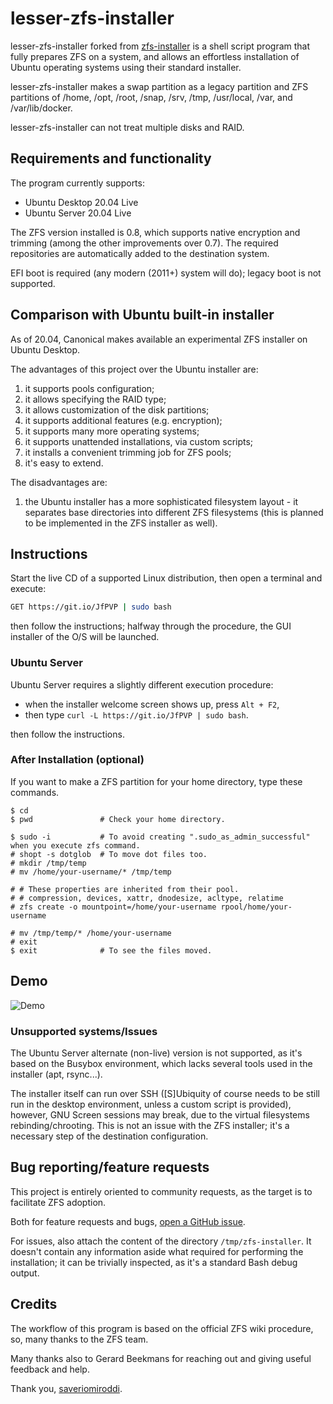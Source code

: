 # lesser-zfs-installer

lesser-zfs-installer forked from [zfs-installer](https://github.com/saveriomiroddi/zfs-installer) is a shell script program that fully prepares ZFS on a system, and allows an effortless installation of Ubuntu operating systems using their standard installer.

lesser-zfs-installer makes a swap partition as a legacy partition and ZFS partitions of /home, /opt, /root, /snap, /srv, /tmp, /usr/local, /var, and /var/lib/docker.

lesser-zfs-installer can not treat multiple disks and RAID.

## Requirements and functionality

The program currently supports:

- Ubuntu Desktop 20.04 Live
- Ubuntu Server 20.04 Live

The ZFS version installed is 0.8, which supports native encryption and trimming (among the other improvements over 0.7). The required repositories are automatically added to the destination system.

EFI boot is required (any modern (2011+) system will do); legacy boot is not supported.

## Comparison with Ubuntu built-in installer

As of 20.04, Canonical makes available an experimental ZFS installer on Ubuntu Desktop.

The advantages of this project over the Ubuntu installer are:

1. it supports pools configuration;
2. it allows specifying the RAID type;
3. it allows customization of the disk partitions;
4. it supports additional features (e.g. encryption);
5. it supports many more operating systems;
6. it supports unattended installations, via custom scripts;
7. it installs a convenient trimming job for ZFS pools;
8. it's easy to extend.

The disadvantages are:

1. the Ubuntu installer has a more sophisticated filesystem layout - it separates base directories into different ZFS filesystems (this is planned to be implemented in the ZFS installer as well).

## Instructions

Start the live CD of a supported Linux distribution, then open a terminal and execute:

```sh
GET https://git.io/JfPVP | sudo bash
```

then follow the instructions; halfway through the procedure, the GUI installer of the O/S will be launched.

### Ubuntu Server

Ubuntu Server requires a slightly different execution procedure:

- when the installer welcome screen shows up, press `Alt + F2`,
- then type `curl -L https://git.io/JfPVP | sudo bash`.

then follow the instructions.

### After Installation (optional)

If you want to make a ZFS partition for your home directory, type these commands.

```
$ cd
$ pwd               # Check your home directory.

$ sudo -i           # To avoid creating ".sudo_as_admin_successful" when you execute zfs command.
# shopt -s dotglob  # To move dot files too.
# mkdir /tmp/temp
# mv /home/your-username/* /tmp/temp

# # These properties are inherited from their pool.
# # compression, devices, xattr, dnodesize, acltype, relatime
# zfs create -o mountpoint=/home/your-username rpool/home/your-username

# mv /tmp/temp/* /home/your-username
# exit
$ exit              # To see the files moved.
```

## Demo

![Demo](/demo/demo.gif?raw=true)

### Unsupported systems/Issues

The Ubuntu Server alternate (non-live) version is not supported, as it's based on the Busybox environment, which lacks several tools used in the installer (apt, rsync...).

The installer itself can run over SSH (\[S\]Ubiquity of course needs to be still run in the desktop environment, unless a custom script is provided), however, GNU Screen sessions may break, due to the virtual filesystems rebinding/chrooting. This is not an issue with the ZFS installer; it's a necessary step of the destination configuration.

## Bug reporting/feature requests

This project is entirely oriented to community requests, as the target is to facilitate ZFS adoption.

Both for feature requests and bugs, [open a GitHub issue](https://github.com/taku-n/lesser-zfs-installer/issues/new).

For issues, also attach the content of the directory `/tmp/zfs-installer`. It doesn't contain any information aside what required for performing the installation; it can be trivially inspected, as it's a standard Bash debug output.

## Credits

The workflow of this program is based on the official ZFS wiki procedure, so, many thanks to the ZFS team.

Many thanks also to Gerard Beekmans for reaching out and giving useful feedback and help.

Thank you, [saveriomiroddi](https://saveriomiroddi.github.io).

[BS img]: https://travis-ci.org/saveriomiroddi/zfs-installer.svg?branch=master
